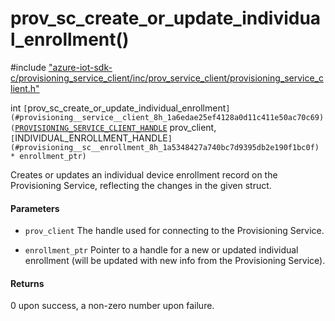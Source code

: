 # prov_sc_create_or_update_individual_enrollment()

\#include ["azure-iot-sdk-c/provisioning_service_client/inc/prov_service_client/provisioning_service_client.h"](../iot-c-ref-provisioning-service-client-h.md)  

int `[`prov_sc_create_or_update_individual_enrollment`](#provisioning__service__client_8h_1a6edae25ef4128a0d11c411e50ac70c69)(`[`PROVISIONING_SERVICE_CLIENT_HANDLE`](#provisioning__service__client_8h_1af84a07c4286fd5d90fc2871d08cd0d0d) prov_client,`[`INDIVIDUAL_ENROLLMENT_HANDLE`](#provisioning__sc__enrollment_8h_1a5348427a740bc7d9395db2e190f1bc0f) * enrollment_ptr)`

Creates or updates an individual device enrollment record on the Provisioning Service, reflecting the changes in the given struct.

#### Parameters
* `prov_client` The handle used for connecting to the Provisioning Service. 

* `enrollment_ptr` Pointer to a handle for a new or updated individual enrollment (will be updated with new info from the Provisioning Service).

#### Returns
0 upon success, a non-zero number upon failure.

